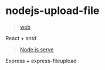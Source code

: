 # nodejs-upload-file

> [web](https://github.com/NameHtz/nodejs-upload-file/tree/master/web)

 React + antd

>[Node.js serve](https://github.com/NameHtz/nodejs-upload-file/tree/master/server)

Express + express-fileupload
